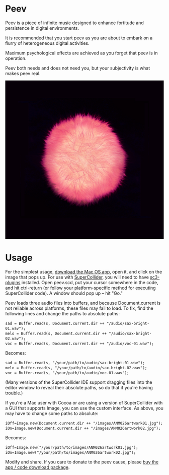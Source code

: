 # Peev

Peev is a piece of infinite music designed to enhance fortitude and persistence in digital environments. 

It is recommended that you start peev as you are about to embark on a flurry of heterogeneous digital activities. 

Maximum psychological effects are achieved as you forget that peev is in operation.

Peev both needs and does not need you, but your subjectivity is what makes peev real.

![Peev Image](./images/ANM026artwork01.jpg?raw=true)

# Usage

For the simplest usage, [download the Mac OS app](https://bhobrainey.com/store/44), open it, and click on the image that pops up. For use with [SuperCollider](http://supercollider.github.io/download.html), you will need to have [sc3-plugins](https://github.com/supercollider/sc3-plugins/releases) installed. Open peev.scd, put your cursor somewhere in the code, and hit ctrl-return (or follow your platform-specific method for executing SuperCollider code). A window should pop up – hit "Go."

Peev loads three audio files into buffers, and because Document.current is not reliable across platforms, these files may fail to load. To fix, find the following lines and change the paths to absolute paths:
```
sad = Buffer.read(s, Document.current.dir ++ "/audio/sax-bright-01.wav");
melo = Buffer.read(s, Document.current.dir ++ "/audio/sax-bright-02.wav");
voc = Buffer.read(s, Document.current.dir ++ "/audio/voc-01.wav");
```
Becomes:
```
sad = Buffer.read(s, "/your/path/to/audio/sax-bright-01.wav");
melo = Buffer.read(s, "/your/path/to/audio/sax-bright-02.wav");
voc = Buffer.read(s, "/your/path/to/audio/voc-01.wav");
```
(Many versions of the SuperCollider IDE support dragging files into the editor window to reveal their absolute paths, so do that if you're having trouble.)

If you're a Mac user with Cocoa or are using a version of SuperCollider with a GUI that supports Image, you can use the custom interface. As above, you may have to change some paths to absolute:
```
iOff=Image.new(Document.current.dir ++ "/images/ANM026artwork01.jpg");
iOn=Image.new(Document.current.dir ++ "/images/ANM026artwork02.jpg");
```
Becomes:
```
iOff=Image.new("/your/path/to/images/ANM026artwork01.jpg");
iOn=Image.new("/your/path/to/images/ANM026artwork02.jpg");
```

Modify and share. If you care to donate to the peev cause, please [buy the app / code download package](https://bhobrainey.com/store/44).
